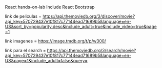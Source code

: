 React hands-on-lab
Include React Bootstrap

link de peliculas = https://api.themoviedb.org/3/discover/movie?api_key=570729437e10f817c77144ead71689b5&language=en-US&sort_by=popularity.desc&include_adult=true&include_video=true&page=1

link imagenes = https://image.tmdb.org/t/p/w300/

link para el search = https://api.themoviedb.org/3/search/movie?api_key=570729437e10f817c77144ead71689b5&language=en-US&page=1&include_adult=false&query=

